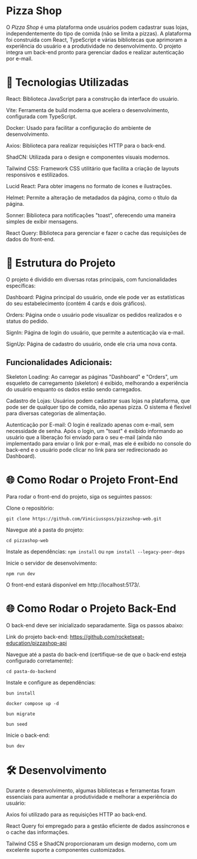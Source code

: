 # Pizza Shop

O *Pizza Shop* é uma plataforma onde usuários podem cadastrar suas lojas, independentemente do tipo de comida (não se limita a pizzas). A plataforma foi construída com React, TypeScript e várias bibliotecas que aprimoram a experiência do usuário e a produtividade no desenvolvimento. O projeto integra um back-end pronto para gerenciar dados e realizar autenticação por e-mail.

# 🚀 Tecnologias Utilizadas

React: Biblioteca JavaScript para a construção da interface do usuário.

Vite: Ferramenta de build moderna que acelera o desenvolvimento, configurada com TypeScript.

Docker: Usado para facilitar a configuração do ambiente de desenvolvimento.

Axios: Biblioteca para realizar requisições HTTP para o back-end.

ShadCN: Utilizada para o design e componentes visuais modernos.

Tailwind CSS: Framework CSS utilitário que facilita a criação de layouts responsivos e estilizados.

Lucid React: Para obter imagens no formato de ícones e ilustrações.

Helmet: Permite a alteração de metadados da página, como o título da página.

Sonner: Biblioteca para notificações "toast", oferecendo uma maneira simples de exibir mensagens.

React Query: Biblioteca para gerenciar e fazer o cache das requisições de dados do front-end.

# 📂 Estrutura do Projeto
O projeto é dividido em diversas rotas principais, com funcionalidades específicas:

Dashboard: Página principal do usuário, onde ele pode ver as estatísticas do seu estabelecimento (contém 4 cards e dois gráficos).

Orders: Página onde o usuário pode visualizar os pedidos realizados e o status do pedido.

SignIn: Página de login do usuário, que permite a autenticação via e-mail.

SignUp: Página de cadastro do usuário, onde ele cria uma nova conta.

## Funcionalidades Adicionais:
Skeleton Loading: Ao carregar as páginas "Dashboard" e "Orders", um esqueleto de carregamento (skeleton) é exibido, melhorando a experiência do usuário enquanto os dados estão sendo carregados.

Cadastro de Lojas: Usuários podem cadastrar suas lojas na plataforma, que pode ser de qualquer tipo de comida, não apenas pizza. O sistema é flexível para diversas categorias de alimentação.

Autenticação por E-mail: O login é realizado apenas com e-mail, sem necessidade de senha. Após o login, um "toast" é exibido informando ao usuário que a liberação foi enviado para o seu e-mail (ainda não implementado para enviar o link por e-mail, mas ele é exibido no console do back-end e o usuário pode clicar no link para ser redirecionado ao Dashboard).

# 🌐 Como Rodar o Projeto Front-End
Para rodar o front-end do projeto, siga os seguintes passos:

Clone o repositório:

``` git clone https://github.com/Viniciusspss/pizzashop-web.git ``` 

Navegue até a pasta do projeto:

```cd pizzashop-web```

Instale as dependências:
```npm install``` ou ```npm install --legacy-peer-deps```

Inicie o servidor de desenvolvimento:

```npm run dev```

O front-end estará disponível em http://localhost:5173/.

# 🌐 Como Rodar o Projeto Back-End
O back-end deve ser inicializado separadamente. Siga os passos abaixo:

Link do projeto back-end: https://github.com/rocketseat-education/pizzashop-api

Navegue até a pasta do back-end (certifique-se de que o back-end esteja configurado corretamente):

```cd pasta-do-backend```

Instale e configure as dependências:

```bun install```

```docker compose up -d```

```bun migrate```

```bun seed```

Inicie o back-end:

```bun dev```

# 🛠️ Desenvolvimento
Durante o desenvolvimento, algumas bibliotecas e ferramentas foram essenciais para aumentar a produtividade e melhorar a experiência do usuário:

Axios foi utilizado para as requisições HTTP ao back-end.

React Query foi empregado para a gestão eficiente de dados assíncronos e o cache das informações.

Tailwind CSS e ShadCN proporcionaram um design moderno, com um excelente suporte a componentes customizados.


